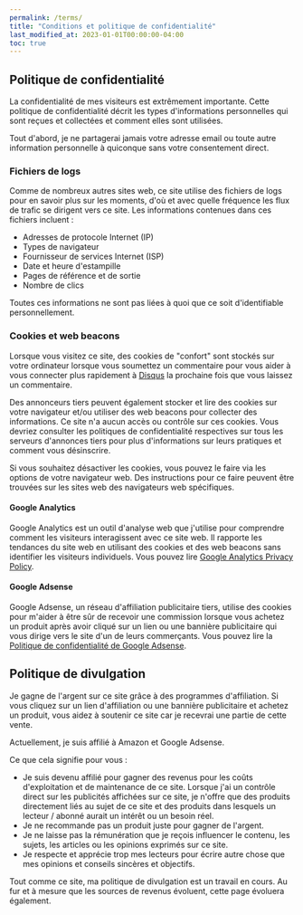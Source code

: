 ```yaml
---
permalink: /terms/
title: "Conditions et politique de confidentialité"
last_modified_at: 2023-01-01T00:00:00-04:00
toc: true
---
```


## Politique de confidentialité

La confidentialité de mes visiteurs est extrêmement importante. Cette politique de confidentialité décrit les types d'informations personnelles qui sont reçues et collectées et comment elles sont utilisées.

Tout d'abord, je ne partagerai jamais votre adresse email ou toute autre information personnelle à quiconque sans votre consentement direct.

### Fichiers de logs

Comme de nombreux autres sites web, ce site utilise des fichiers de logs pour en savoir plus sur les moments, d'où et avec quelle fréquence les flux de trafic se dirigent vers ce site. Les informations contenues dans ces fichiers incluent :

* Adresses de protocole Internet (IP)
* Types de navigateur
* Fournisseur de services Internet (ISP)
* Date et heure d'estampille
* Pages de référence et de sortie
* Nombre de clics

Toutes ces informations ne sont pas liées à quoi que ce soit d'identifiable personnellement.

### Cookies et web beacons

Lorsque vous visitez ce site, des cookies de "confort" sont stockés sur votre ordinateur lorsque vous soumettez un commentaire pour vous aider à vous connecter plus rapidement à [Disqus](http://disqus.com) la prochaine fois que vous laissez un commentaire.

Des annonceurs tiers peuvent également stocker et lire des cookies sur votre navigateur et/ou utiliser des web beacons pour collecter des informations. Ce site n'a aucun accès ou contrôle sur ces cookies. Vous devriez consulter les politiques de confidentialité respectives sur tous les serveurs d'annonces tiers pour plus d'informations sur leurs pratiques et comment vous désinscrire.

Si vous souhaitez désactiver les cookies, vous pouvez le faire via les options de votre navigateur web. Des instructions pour ce faire peuvent être trouvées sur les sites web des navigateurs web spécifiques.

#### Google Analytics

Google Analytics est un outil d'analyse web que j'utilise pour comprendre comment les visiteurs interagissent avec ce site web. Il rapporte les tendances du site web en utilisant des cookies et des web beacons sans identifier les visiteurs individuels. Vous pouvez lire [Google Analytics Privacy Policy](http://www.google.com/analytics/learn/privacy.html).


#### Google Adsense

Google Adsense, un réseau d'affiliation publicitaire tiers, utilise des cookies pour m'aider à être sûr de recevoir une commission lorsque vous achetez un produit après avoir cliqué sur un lien ou une bannière publicitaire qui vous dirige vers le site d'un de leurs commerçants. Vous pouvez lire la [Politique de confidentialité de Google Adsense](http://support.google.com/adsense/bin/answer.py?hl=en&answer=48182).


## Politique de divulgation

Je gagne de l'argent sur ce site grâce à des programmes d'affiliation. Si vous cliquez sur un lien d'affiliation ou une bannière publicitaire et achetez un produit, vous aidez à soutenir ce site car je recevrai une partie de cette vente.

Actuellement, je suis affilié à Amazon et Google Adsense.

Ce que cela signifie pour vous :

- Je suis devenu affilié pour gagner des revenus pour les coûts d'exploitation et de maintenance de ce site. Lorsque j'ai un contrôle direct sur les publicités affichées sur ce site, je n'offre que des produits directement liés au sujet de ce site et des produits dans lesquels un lecteur / abonné aurait un intérêt ou un besoin réel.
- Je ne recommande pas un produit juste pour gagner de l'argent.
- Je ne laisse pas la rémunération que je reçois influencer le contenu, les sujets, les articles ou les opinions exprimés sur ce site.
- Je respecte et apprécie trop mes lecteurs pour écrire autre chose que mes opinions et conseils sincères et objectifs.

Tout comme ce site, ma politique de divulgation est un travail en cours. Au fur et à mesure que les sources de revenus évoluent, cette page évoluera également.


